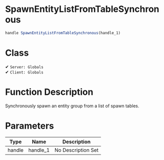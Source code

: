 # SpawnEntityListFromTableSynchronous
```js
handle SpawnEntityListFromTableSynchronous(handle_1)
```
# Class
✔ `Server: Globals`  
✔ `Client: Globals`  

# Function Description
Synchronously spawn an entity group from a list of spawn tables.
# Parameters
Type|Name|Description
--|--|--
handle|handle_1|No Description Set

